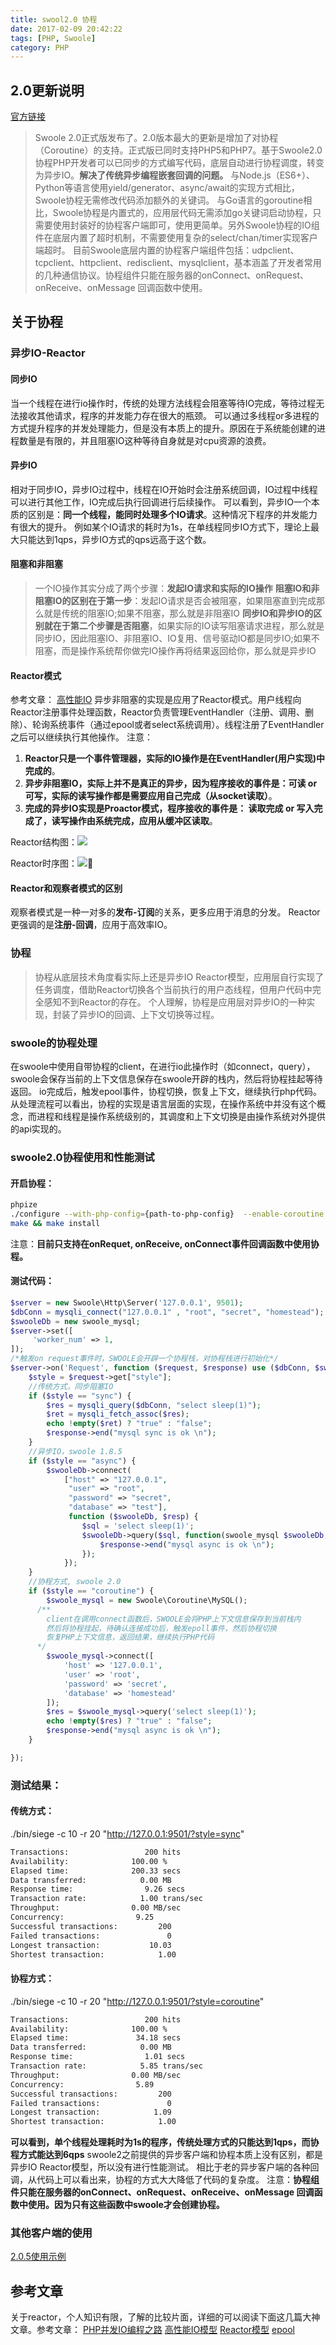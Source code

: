 ```yaml
---
title: swool2.0 协程
date: 2017-02-09 20:42:22
tags: [PHP, Swoole]
category: PHP
---
```


## 2.0更新说明
[官方链接](https://wiki.swoole.com/wiki/page/672.html)
>Swoole 2.0正式版发布了。2.0版本最大的更新是增加了对协程（Coroutine）的支持。正式版已同时支持PHP5和PHP7。基于Swoole2.0协程PHP开发者可以已同步的方式编写代码，底层自动进行协程调度，转变为异步IO。**解决了传统异步编程嵌套回调的问题。**
>与Node.js（ES6+）、Python等语言使用yield/generator、async/await的实现方式相比，Swoole协程无需修改代码添加额外的关键词。
>与Go语言的goroutine相比，Swoole协程是内置式的，应用层代码无需添加go关键词启动协程，只需要使用封装好的协程客户端即可，使用更简单。另外Swoole协程的IO组件在底层内置了超时机制，不需要使用复杂的select/chan/timer实现客户端超时。
>目前Swoole底层内置的协程客户端组件包括：udpclient、tcpclient、httpclient、redisclient、mysqlclient，基本涵盖了开发者常用的几种通信协议。协程组件只能在服务器的onConnect、onRequest、onReceive、onMessage 回调函数中使用。

## 关于协程
### 异步IO-Reactor
#### 同步IO
当一个线程在进行io操作时，传统的处理方法线程会阻塞等待IO完成，等待过程无法接收其他请求，程序的并发能力存在很大的瓶颈。
可以通过多线程or多进程的方式提升程序的并发处理能力，但是没有本质上的提升。原因在于系统能创建的进程数量是有限的，并且阻塞IO这种等待自身就是对cpu资源的浪费。
#### 异步IO
相对于同步IO，异步IO过程中，线程在IO开始时会注册系统回调，IO过程中线程可以进行其他工作，IO完成后执行回调进行后续操作。
可以看到，异步IO一个本质的区别是：**同一个线程，能同时处理多个IO请求**。这种情况下程序的并发能力有很大的提升。
例如某个IO请求的耗时为1s，在单线程同步IO方式下，理论上最大只能达到1qps，异步IO方式的qps远高于这个数。
#### 阻塞和非阻塞
>一个IO操作其实分成了两个步骤：**发起IO请求和实际的IO操作**
>**阻塞IO和非阻塞IO的区别在于第一步**：发起IO请求是否会被阻塞，如果阻塞直到完成那么就是传统的阻塞IO;如果不阻塞，那么就是非阻塞IO
>**同步IO和异步IO的区别就在于第二个步骤是否阻塞**，如果实际的IO读写阻塞请求进程，那么就是同步IO，因此阻塞IO、非阻塞IO、IO复用、信号驱动IO都是同步IO;如果不阻塞，而是操作系统帮你做完IO操作再将结果返回给你，那么就是异步IO

#### Reactor模式
参考文章： [高性能IO](http://www.cnblogs.com/fanzhidongyzby/p/4098546.html)
异步非阻塞的实现是应用了Reactor模式。用户线程向Reactor注册事件处理函数，Reactor负责管理EventHandler（注册、调用、删除）、轮询系统事件（通过epool或者select系统调用）。线程注册了EventHandler之后可以继续执行其他操作。
注意：
1. **Reactor只是一个事件管理器，实际的IO操作是在EventHandler(用户实现)中完成的**。
2. **异步非阻塞IO，实际上并不是真正的异步，因为程序接收的事件是：可读 or 可写，实际的读写操作都是需要应用自己完成（从socket读取）**。
3. **完成的异步IO实现是Proactor模式，程序接收的事件是： 读取完成 or 写入完成了，读写操作由系统完成，应用从缓冲区读取**。

Reactor结构图：![](http://7xrhmq.com1.z0.glb.clouddn.com/2017-02-10-14867149196922.jpg)

Reactor时序图：![](http://7xrhmq.com1.z0.glb.clouddn.com/2017-02-10-14867149572894.jpg)

#### Reactor和观察者模式的区别
观察者模式是一种一对多的**发布-订阅**的关系，更多应用于消息的分发。
Reactor更强调的是**注册-回调**，应用于高效率IO。

### 协程
>协程从底层技术角度看实际上还是异步IO Reactor模型，应用层自行实现了任务调度，借助Reactor切换各个当前执行的用户态线程，但用户代码中完全感知不到Reactor的存在。
个人理解，协程是应用层对异步IO的一种实现，封装了异步IO的回调、上下文切换等过程。

### swoole的协程处理
在swoole中使用自带协程的client，在进行io此操作时（如connect，query），swoole会保存当前的上下文信息保存在swoole开辟的栈内，然后将协程挂起等待返回。
io完成后，触发epool事件，协程切换，恢复上下文，继续执行php代码。
从处理流程可以看出，协程的实现是语言层面的实现，在操作系统中并没有这个概念，而进程和线程是操作系统级别的，其调度和上下文切换是由操作系统对外提供的api实现的。

### swoole2.0协程使用和性能测试
#### 开启协程：

```sh
phpize
./configure --with-php-config={path-to-php-config}  --enable-coroutine
make && make install
```
注意：**目前只支持在onRequet, onReceive, onConnect事件回调函数中使用协程。**
#### 测试代码：

```php
$server = new Swoole\Http\Server('127.0.0.1', 9501);
$dbConn = mysqli_connect("127.0.0.1" , "root", "secret", "homestead");
$swooleDb = new swoole_mysql;
$server->set([
     'worker_num' => 1,
]);
/*触发on request事件时，SWOOLE会开辟一个协程栈，对协程栈进行初始化*/
$server->on('Request', function ($request, $response) use ($dbConn, $swooleDb){
    $style = $request->get["style"];
    //传统方式，同步阻塞IO
    if ($style == "sync") {
        $res = mysqli_query($dbConn, "select sleep(1)");
        $ret = mysqli_fetch_assoc($res);
        echo !empty($ret) ? "true" : "false";
        $response->end("mysql sync is ok \n");
    }
    //异步IO，swoole 1.8.5
    if ($style == "async") {
		$swooleDb->connect(
			["host" => "127.0.0.1", 
			 "user" => "root", 
			 "password" => "secret", 
			 "database" => "test"], 
			 function ($swooleDb, $resp) {
			    $sql = 'select sleep(1)';
			    $swooleDb->query($sql, function(swoole_mysql $swooleDb, $res) {
			    	$response->end("mysql async is ok \n");
			    });
			});
    }
    //协程方式, swoole 2.0
    if ($style == "coroutine") {
        $swoole_mysql = new Swoole\Coroutine\MySQL();
      /**
        client在调用connect函数后，SWOOLE会将PHP上下文信息保存到当前栈内
        然后将协程挂起，待确认连接成功后，触发epoll事件，然后协程切换
        恢复PHP上下文信息，返回结果，继续执行PHP代码
      */
        $swoole_mysql->connect([
            'host' => '127.0.0.1',
            'user' => 'root',
            'password' => 'secret',
            'database' => 'homestead'
        ]);
        $res = $swoole_mysql->query('select sleep(1)');
        echo !empty($res) ? "true" : "false";
        $response->end("mysql async is ok \n");
    }

});
```

### 测试结果：
#### 传统方式：
./bin/siege -c 10 -r 20 "http://127.0.0.1:9501/?style=sync"

```sh
Transactions:                 200 hits
Availability:              100.00 %
Elapsed time:              200.33 secs
Data transferred:            0.00 MB
Response time:                9.26 secs
Transaction rate:            1.00 trans/sec
Throughput:                0.00 MB/sec
Concurrency:                9.25
Successful transactions:         200
Failed transactions:               0
Longest transaction:           10.03
Shortest transaction:            1.00
```
#### 协程方式：
./bin/siege -c 10 -r 20 "http://127.0.0.1:9501/?style=coroutine"

```sh
Transactions:                 200 hits
Availability:              100.00 %
Elapsed time:               34.18 secs
Data transferred:            0.00 MB
Response time:                1.01 secs
Transaction rate:            5.85 trans/sec
Throughput:                0.00 MB/sec
Concurrency:                5.89
Successful transactions:         200
Failed transactions:               0
Longest transaction:            1.09
Shortest transaction:            1.00
```
**可以看到，单个线程处理耗时为1s的程序，传统处理方式的只能达到1qps，而协程方式能达到6qps**
swoole2之前提供的异步客户端和协程本质上没有区别，都是异步IO Reactor模型，所以没有进行性能测试。
相比于老的异步客户端的各种回调，从代码上可以看出来，协程的方式大大降低了代码的复杂度。
注意：**协程组件只能在服务器的onConnect、onRequest、onReceive、onMessage 回调函数中使用。因为只有这些函数中swoole才会创建协程。**

### 其他客户端的使用
[2.0.5使用示例](https://wiki.swoole.com/wiki/page/672.html)

## 参考文章
关于reactor，个人知识有限，了解的比较片面，详细的可以阅读下面这几篇大神文章。参考文章：
[PHP并发IO编程之路](http://rango.swoole.com/archives/508)
[高性能IO模型](http://www.cnblogs.com/fanzhidongyzby/p/4098546.html)
[Reactor模型](http://www.cnblogs.com/ivaneye/p/5731432.html)
[epool](http://blog.csdn.net/mango_song/article/details/42643971)


